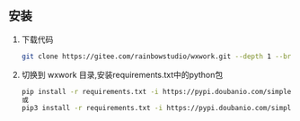 ## 安装
1. 下载代码
    ```bash
    git clone https://gitee.com/rainbowstudio/wxwork.git --depth 1 --branch 14.0 --single-branch wxwork 
    ```
2. 切换到 wxwork 目录,安装requirements.txt中的python包
    ```bash
    pip install -r requirements.txt -i https://pypi.doubanio.com/simple
   或
   pip3 install -r requirements.txt -i https://pypi.doubanio.com/simple
    ```
